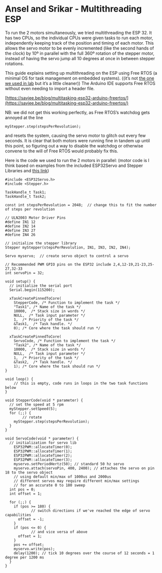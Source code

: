 # Ansel and Srikar - Multithreading ESP

To run the 2 motors simultaneously, we tried multithreading the ESP 32. It has two CPUs, so the individual CPUs were given tasks to run each motor, independently keeping track of the position and timing of each motor. This allows the servo motor to be evenly incremented (like the second hands of the clock) by 10º in parallel with the full 360º rotation of the stepper motor, instead of having the servo jump all 10 degrees at once in between stepper rotations. 

This guide explains setting up multithreading on the ESP using Free RTOS (a minimal OS for task management on embedded systems). ((it’s not [the one we used in lab](https://randomnerdtutorials.com/esp32-dual-core-arduino-ide/) but it’s a little cleaner)) The Arduino IDE supports Free RTOS without even needing to import a header file.

[https://savjee.be/blog/multitasking-esp32-arduino-freertos/](https://savjee.be/blog/multitasking-esp32-arduino-freertos/)

NB: we did not get this working perfectly, as Free RTOS’s watchdog gets annoyed at the line

```arduino
myStepper.step(stepsPerRevolution);
```

and resets the system, causing the servo motor to glitch out every few seconds. It is clear that both motors were running fine in tandem up until this point, so figuring out a way to disable the watchdog or otherwise convene to the will of Free RTOS would probably fix this.

Here is the code we used to run the 2 motors in parallel: (motor code is I think based on examples from the included ESP32Servo and Stepper Libraries and [this link](https://create.arduino.cc/projecthub/debanshudas23/getting-started-with-stepper-motor-28byj-48-3de8c9))

```arduino
#include <ESP32Servo.h>
#include <Stepper.h>

TaskHandle_t Task1;
TaskHandle_t Task2;

const int stepsPerRevolution = 2048;  // change this to fit the number of steps per revolution

// ULN2003 Motor Driver Pins
#define IN1 12
#define IN2 14
#define IN3 27
#define IN4 26

// initialize the stepper library
Stepper myStepper(stepsPerRevolution, IN1, IN3, IN2, IN4);

Servo myservo;  // create servo object to control a servo

// Recommended PWM GPIO pins on the ESP32 include 2,4,12-19,21-23,25-27,32-33 
int servoPin = 32;

void setup() {
  // initialize the serial port
  Serial.begin(115200);

  xTaskCreatePinnedToCore(
    StepperCode, /* Function to implement the task */
    "Task1", /* Name of the task */
    10000,  /* Stack size in words */
    NULL,  /* Task input parameter */
    1,  /* Priority of the task */
    &Task1,  /* Task handle. */
    0); /* Core where the task should run */

  xTaskCreatePinnedToCore(
    ServoCode, /* Function to implement the task */
    "Task2", /* Name of the task */
    10000,  /* Stack size in words */
    NULL,  /* Task input parameter */
    1,  /* Priority of the task */
    &Task2,  /* Task handle. */
    1); /* Core where the task should run */
}

void loop() {
	// this is empty, code runs in loops in the two task functions below
}

void StepperCode(void * parameter) {
  // set the speed at 5 rpm
  myStepper.setSpeed(5);
  for (;;) {
		// rotate
    myStepper.step(stepsPerRevolution);
  }
}

void ServoCode(void * parameter) {
  // initialization for servo lib
	ESP32PWM::allocateTimer(0);
	ESP32PWM::allocateTimer(1);
	ESP32PWM::allocateTimer(2);
	ESP32PWM::allocateTimer(3);
	myservo.setPeriodHertz(50); // standard 50 hz servo
	myservo.attach(servoPin, 400, 2400); // attaches the servo on pin 18 to the servo object
	// using default min/max of 1000us and 2000us
	// different servos may require different min/max settings
	// for an accurate 0 to 180 sweep
  int pos = 0;
  int offset = 1;

  for (;;) {
    if (pos >= 180) {
			// switch directions if we've reached the edge of servo capabilities
      offset = -1;
    }
    if (pos <= 0) {
			// and vice versa of above
      offset = 1;
    }
    pos += offset;
    myservo.write(pos);
    delay(1200); // tick 10 degrees over the course of 12 seconds = 1 degree per 1200 ms
  }
}
```